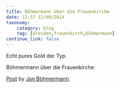```yaml
---
title: Böhmermann über die Frauenkirche
date: 12:37 12/09/2014
taxonomy:
    category: blog
    tag: [dresden,frauenkirch,böhmermann]
continue_link: false
---
```


Echt pures Gold der Typ.

Böhmermann über die Frauenkirche:

<div id="fb-root"></div> <script>(function(d, s, id) { var js, fjs = d.getElementsByTagName(s)[0]; if (d.getElementById(id)) return; js = d.createElement(s); js.id = id; js.src = "//connect.facebook.net/en_US/all.js#xfbml=1"; fjs.parentNode.insertBefore(js, fjs); }(document, 'script', 'facebook-jssdk'));</script>
<div class="fb-post" data-href="https://www.facebook.com/jboehmermann/posts/892038664161991" data-width="466"><div class="fb-xfbml-parse-ignore"><a href="https://www.facebook.com/jboehmermann/posts/892038664161991">Post</a> by <a href="https://www.facebook.com/jboehmermann">Jan Böhmermann</a>.</div></div>